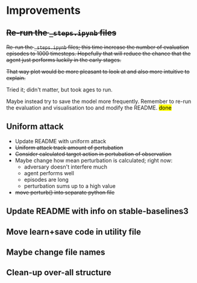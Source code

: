 # Improvements

## <s>Re-run the `_steps.ipynb` files</s>

<s>Re-run the `_steps.ipynb` files; this time increase the number of evaluation episodes to 1000 timesteps. Hopefully that will reduce the chance that the agent just performs luckily in the early stages.

That way plot would be more pleasant to look at and also more intuitive to explain.</s>

Tried it; didn't matter, but took ages to run.

Maybe instead try to save the model more frequently.
Remember to re-run the evaluation and visualisation too and modify the README. <mark>done</mark>

## Uniform attack

- Update README with uniform attack
- <s>Uniform attack track amount of pertubation</s>
- <s>Consider calculated target action in pertubation of observation</s>
- Maybe change how mean perturbation is calculated; right now:
  - adversary doesn't interfere much
  - agent performs well
  - episodes are long
  - perturbation sums up to a high value
- <s>move perturb() into separate python file</s>

## Update README with info on stable-baselines3

## Move learn+save code in utility file

## Maybe change file names

## Clean-up over-all structure
